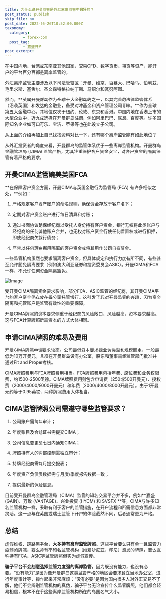 ```yaml
---
title: 为什么说开曼监管是外汇离岸监管中最好的？
post_status: publish
skip_file: no
post_date: 2022-05-26T10:52:00.000Z
taxonomy:
  category:
        - forex-com
  post_tag:
        - 嘉盛开户
post_excerpt: 
---
```

在中国内地、台湾或东南亚其他国家，交易CFD、数字货币、期货等资产，能开户的平台百分百都是离岸监管的。

外汇离岸监管主要涉及以下司法管辖区：开曼、维京、百慕大、巴哈马、伯利兹、毛里求斯、塞舌尔、圣文森特格拉纳丁斯、马绍尔和瓦努阿图。

然而，**英属开曼群岛作为全球十大金融岛屿之一，以其完善的法律监管体系（沿袭英国）和发达的金融业，备受对冲基金和资产管理公司青睐。**作为全球第五大金融中心，其地位仅次于纽约、伦敦、东京和香港。中国内地在香港上市的大型企业中，近九成选择在开曼群岛注册，例如阿里巴巴、联想、百度等。许多国际知名企业如可口可乐、宝洁、苹果等也在此设立子公司。

从上面的介绍再加上自己找找资料对比一下，还有哪个离岸监管能有如此地位？

从外汇投资者的角度来看，开曼群岛的监管体系优于一些离岸监管机构。开曼群岛金融管理局 (CIMA) 监管严格，尤其注重保护客户资金安全，对客户资金的隔离保管有着严格的要求。

## 开曼CIMA监管媲美英国FCA

**在保障客户资金方面，开曼CIMA与英国金融行为监管局 (FCA) 有许多相似之处，**例如：

1. 严格规定客户资产账户的命名规则，确保资金存放于客户名下；

1. 定期对客户资金账户进行每日清算和对账；

1. 通过书面协议确保经纪商以受托人身份持有客户资金，银行无权将此类账户与经纪商的任何其他账户合并，也无权对账户资金行使任何留置权或进行扣押，即使经纪商欠银行债务；

1. 严禁以任何理由挪用隔离的客户资金或将其用作公司自有资金。

一些监管机构虽然也要求隔离客户资金，但具体规定和执行力度有所不同，有些甚至允许豁免隔离要求（例如澳大利亚证券和投资委员会ASIC）。开曼CIMA和FCA一样，不允许任何资金隔离豁免。

![Image](https://prod-files-secure.s3.us-west-2.amazonaws.com/39ed1227-6d7d-4570-be36-9ccd4a2c4241/bd849744-3fcb-4a37-8312-357962c8f065/image.png?X-Amz-Algorithm=AWS4-HMAC-SHA256&X-Amz-Content-Sha256=UNSIGNED-PAYLOAD&X-Amz-Credential=ASIAZI2LB4666JWXIOW6%2F20250315%2Fus-west-2%2Fs3%2Faws4_request&X-Amz-Date=20250315T041338Z&X-Amz-Expires=3600&X-Amz-Security-Token=IQoJb3JpZ2luX2VjELT%2F%2F%2F%2F%2F%2F%2F%2F%2F%2FwEaCXVzLXdlc3QtMiJHMEUCIBvVczDvp9GrOLTb1DyRyCRirxP7cd99fifv%2B4iNvSjFAiEAkFX63cu6YaV737RUWk0T0YRPi2qaBqe6cZ%2FYEuFuVEgqiAQI%2Ff%2F%2F%2F%2F%2F%2F%2F%2F%2F%2FARAAGgw2Mzc0MjMxODM4MDUiDJubFXMX5riZ%2BkZUmSrcA3%2F0ucPLtaB6pZqk%2BxhuwbF79BTlFCYg3eXUgpbm6beR3u3cX33svSZxNC0AufrAbO37JH2wUUQj2DrmT8qIakkmlTSTgixmv9YUIrzUBjZ47LSr%2FvJMX5IXpWFww85EpyH8AVVgPfDaMls9%2BxKW2qH0UTUVGF83wzmMHHd9oBZm3VlWgAAtz7d3VDTWmGyoycZtDtQ5KtDcKYCGvitlrXr9WXAK3k8VZflbeddsidaNeC4Yrm18JLrU8cMUjju0yELB8QFPphYEgWXUTyJ4Ww0SGjgsmHyQD57wa0nRDugTbOmeNBCabT4gYwV2uAyHBRi2AVerKb%2FTeZRPS2HhFMaibq%2BbqiJuVlLtybB%2B6NPVl%2BClKjWSRwrFydIuHCNMtsn%2FHkoln2DDNL1MeGFErkGksniibFxn%2Bg5RLyKIuLtdJHEbXVPflO6FzauelfcoLGz%2FmV1X%2FEKhb82YsV2TptJlJBRJTyVOO7Y1wFwKNIuAvBArHHlgBLllOq%2BHHmYo6AGHIgpQzxRRPJSBH9HXRSnC070eK3i188eLnXYSlJvFocRPrQwCB5pdAfr6VNMUIRiciKOuto4JCxq9ePWiKfRbMhhNg%2BNmiNvCUja535BnzSvMKpGXcxoPdZ%2B6MKzn074GOqUBvccDnCdAcOx2LP%2FJ1ZEIHpavEGK%2FxrIdShkIIP926moCthBsGclNSVP7OOX89%2BziAfByOw0R%2F3R4VMQOcfMppXRyLXFtA0l0kTcyhpXbQL3AejDd1kUhpw4Dev89ywKJ0LWtDNEEPZX2PzWHQOvwUpFxj1zK9aibRpt%2BN9LK2ps0me5Z3J7DIxxmMrVDkNfJUd7iUgCQ2mmmEQCVXjchlgOf7agG&X-Amz-Signature=b5840861c4eccef0eafff7f2b4fb3e91da07591d1253e9783ebb29aa5af59c50&X-Amz-SignedHeaders=host&x-id=GetObject)

受开曼CIMA隔离资金要求影响，部分FCA、ASIC监管的经纪商，其开曼CIMA平台的客户资金仍存放在母公司托管银行。这引发了我对开曼监管的兴趣，因为资金隔离和托管账户是监管有效性的重要保障。

开曼CIMA牌照的资本要求侧重于经纪商的风险敞口，风险越高，资本要求越高。这与FCA计算牌照所需资本的方式大体相同。

## **申请CIMA牌照的难易及费用**

开曼CIMA牌照申请要求较高。公司最低资本要求视业务类型和规模而定，一般最低为10万开曼元，且须在开曼群岛设有办公室，股东和董事需经监管部门批准并通过Fit and Proper考核。

CIMA牌照费用与FCA牌照费用相当。FCA牌照费用包括年费、席位费和业务权限费，约1500-2500英镑。CIMA牌照费用则包含申请费（250或500开曼元）、授权费（2000/4000/8000开曼元）和年费（2000/4000/8000开曼元）。由于1开曼元约等于0.95英镑，两种牌照费用大体相当。

## CIMA监管牌照公司需遵守哪些监管要求？

1. 公司账户需每年审计；

1. 年度账目及合规证书需提交CIMA；

1. 公司信息变更须七日内通知CIMA；

1. 牌照持有人的内部控制需独立审计；

1. 持牌经纪商需每月提交报表；

1. 年度资产负债表数据需与月度/季度报告数据一致；

1. 提供最新的保险信息。

目前受开曼群岛金融管理局（CIMA）监管的知名交易平台并不多，例如**嘉盛 (GAIN)、万致 (VANTAGE)、兴业投资 (HYCM) 和 SVSFX **等。CIMA与许多知名监管机构一样，采取有利于客户的监管措施，在开户流程和所需信息方面都非常灵活。这一点与在英国或瑞士监管下开户的体验截然不同，后者通常更为严格。

## 总结

虚假维权、跑路黑平台，**大多持有离岸监管牌照**。这些平台要么只有单一且监管力度弱的牌照，要么持有不知名监管机构（如爱沙尼亚、印尼）颁发的牌照，要么宣称持有FCA、ASIC等监管牌照但实为虚假宣传。

**骗子平台不会刻意选择监管力度强的离岸监管**，因为既没有能力，也没有必要。“没有能力”是因为像开曼群岛这类监管严格的地区会要求设立当地办公室、进行年度审计等，操作起来非常麻烦；“没有必要”是因为国内很多人对外汇交易不了解，他们不会辨别监管机构的真伪，骗子平台无论宣传什么监管牌照，他们都会轻易相信，根本不在乎这些离岸监管机构所在的岛国名气大小。